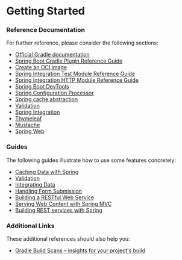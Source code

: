 # Getting Started

### Reference Documentation
For further reference, please consider the following sections:

* [Official Gradle documentation](https://docs.gradle.org)
* [Spring Boot Gradle Plugin Reference Guide](https://docs.spring.io/spring-boot/docs/2.3.9.RELEASE/gradle-plugin/reference/html/)
* [Create an OCI image](https://docs.spring.io/spring-boot/docs/2.3.9.RELEASE/gradle-plugin/reference/html/#build-image)
* [Spring Integration Test Module Reference Guide](https://docs.spring.io/spring-integration/reference/html/testing.html)
* [Spring Integration HTTP Module Reference Guide](https://docs.spring.io/spring-integration/reference/html/http.html)
* [Spring Boot DevTools](https://docs.spring.io/spring-boot/docs/2.3.9.RELEASE/reference/htmlsingle/#using.devtools)
* [Spring Configuration Processor](https://docs.spring.io/spring-boot/docs/2.3.9.RELEASE/reference/htmlsingle/#appendix.configuration-metadata.annotation-processor)
* [Spring cache abstraction](https://docs.spring.io/spring-boot/docs/2.3.9.RELEASE/reference/htmlsingle/#io.caching)
* [Validation](https://docs.spring.io/spring-boot/docs/2.3.9.RELEASE/reference/htmlsingle/#io.validation)
* [Spring Integration](https://docs.spring.io/spring-boot/docs/2.3.9.RELEASE/reference/htmlsingle/#messaging.spring-integration)
* [Thymeleaf](https://docs.spring.io/spring-boot/docs/2.3.9.RELEASE/reference/htmlsingle/#web.servlet.spring-mvc.template-engines)
* [Mustache](https://docs.spring.io/spring-boot/docs/2.3.9.RELEASE/reference/htmlsingle/#web.servlet.spring-mvc.template-engines)
* [Spring Web](https://docs.spring.io/spring-boot/docs/2.3.9.RELEASE/reference/htmlsingle/#web)

### Guides
The following guides illustrate how to use some features concretely:

* [Caching Data with Spring](https://spring.io/guides/gs/caching/)
* [Validation](https://spring.io/guides/gs/validating-form-input/)
* [Integrating Data](https://spring.io/guides/gs/integration/)
* [Handling Form Submission](https://spring.io/guides/gs/handling-form-submission/)
* [Building a RESTful Web Service](htts://spring.io/guides/gs/rest-service/)
* [Serving Web Content with Spring MVC](https://spring.io/guides/gs/serving-web-content/)
* [Building REST services with Spring](https://spring.io/guides/tutorials/rest/)

### Additional Links
These additional references should also help you:

* [Gradle Build Scans – insights for your project's build](https://scans.gradle.com#gradle)

